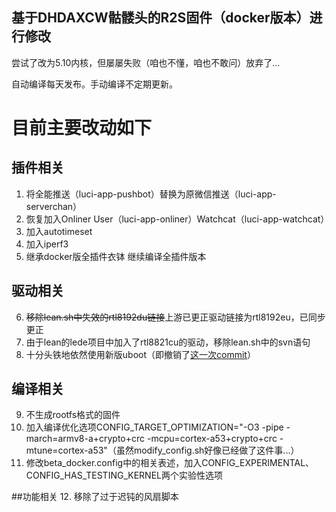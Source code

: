## 基于DHDAXCW骷髅头的R2S固件（docker版本）进行修改
尝试了改为5.10内核，但屡屡失败（咱也不懂，咱也不敢问）放弃了...

自动编译每天发布。手动编译不定期更新。
# 目前主要改动如下
## 插件相关
1. 将全能推送（luci-app-pushbot）替换为原微信推送（luci-app-serverchan）
2. 恢复加入Onliner User（luci-app-onliner）Watchcat（luci-app-watchcat）
3. 加入autotimeset
4. 加入iperf3
5. 继承docker版全插件衣钵 继续编译全插件版本

## 驱动相关
6. ~~移除lean.sh中失效的rtl8192du链接~~上游已更正驱动链接为rtl8192eu，已同步更正
7. 由于lean的lede项目中加入了rtl8821cu的驱动，移除lean.sh中的svn语句
8. 十分头铁地依然使用新版uboot（即撤销了[这一次commit](https://github.com/DHDAXCW/NanoPi-R2S-2021/commit/0e1b1ff00a02357d4dad63f2d50570686cc53e6f)）

## 编译相关
9. 不生成rootfs格式的固件
10. 加入编译优化选项CONFIG_TARGET_OPTIMIZATION="-O3 -pipe -march=armv8-a+crypto+crc -mcpu=cortex-a53+crypto+crc -mtune=cortex-a53"（虽然modify_config.sh好像已经做了这件事...）
11. 修改beta_docker.config中的相关表述，加入CONFIG_EXPERIMENTAL、CONFIG_HAS_TESTING_KERNEL两个实验性选项

##功能相关
12. 移除了过于迟钝的风扇脚本